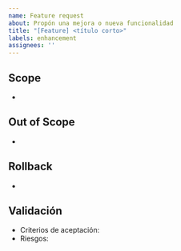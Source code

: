 ```yaml
---
name: Feature request
about: Propón una mejora o nueva funcionalidad
title: "[Feature] <título corto>"
labels: enhancement
assignees: ''
---
```


## Scope

-

## Out of Scope

-

## Rollback

-

## Validación

- Criterios de aceptación:
- Riesgos:

